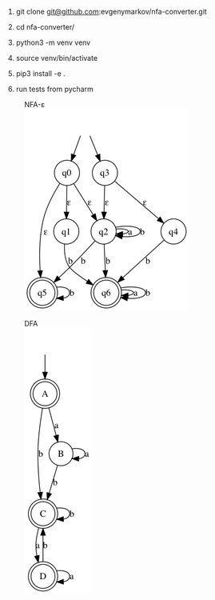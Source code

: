 1. git clone git@github.com:evgenymarkov/nfa-converter.git

2. cd nfa-converter/

3. python3 -m venv venv

4. source venv/bin/activate

5. pip3 install -e .

6. run tests from pycharm

<figure>
  <figcaption>NFA-ε</figcaption>
  <img src="docs/mokrushin_nfa.png">
</figure>

<figure>
  <figcaption>DFA</figcaption>
  <img src="docs/mokrushin_dfa.png">
</figure>
